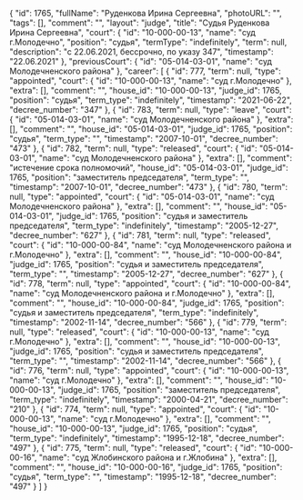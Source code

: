 {
    "id": 1765,
    "fullName": "Руденкова Ирина Сергеевна",
    "photoURL": "",
    "tags": [],
    "comment": "",
    "layout": "judge",
    "title": "Судья Руденкова Ирина Сергеевна",
    "court": {
        "id": "10-000-00-13",
        "name": "суд г.Молодечно",
        "position": "судья",
        "termType": "indefinitely",
        "term": null,
        "description": "c 22.06.2021, бессрочно, по указу 347",
        "timestamp": "22.06.2021"
    },
    "previousCourt": {
        "id": "05-014-03-01",
        "name": "суд Молодечненского района"
    },
    "career": [
        {
            "id": 777,
            "term": null,
            "type": "appointed",
            "court": {
                "id": "10-000-00-13",
                "name": "суд г.Молодечно"
            },
            "extra": [],
            "comment": "",
            "house_id": "10-000-00-13",
            "judge_id": 1765,
            "position": "судья",
            "term_type": "indefinitely",
            "timestamp": "2021-06-22",
            "decree_number": "347"
        },
        {
            "id": 783,
            "term": null,
            "type": "leave",
            "court": {
                "id": "05-014-03-01",
                "name": "суд Молодечненского района"
            },
            "extra": [],
            "comment": "",
            "house_id": "05-014-03-01",
            "judge_id": 1765,
            "position": "судья",
            "term_type": "",
            "timestamp": "2007-10-01",
            "decree_number": "473"
        },
        {
            "id": 782,
            "term": null,
            "type": "released",
            "court": {
                "id": "05-014-03-01",
                "name": "суд Молодечненского района"
            },
            "extra": [],
            "comment": "истечение срока полномочий",
            "house_id": "05-014-03-01",
            "judge_id": 1765,
            "position": "заместитель председателя",
            "term_type": "",
            "timestamp": "2007-10-01",
            "decree_number": "473"
        },
        {
            "id": 780,
            "term": null,
            "type": "appointed",
            "court": {
                "id": "05-014-03-01",
                "name": "суд Молодечненского района"
            },
            "extra": [],
            "comment": "",
            "house_id": "05-014-03-01",
            "judge_id": 1765,
            "position": "судья и заместитель председателя",
            "term_type": "indefinitely",
            "timestamp": "2005-12-27",
            "decree_number": "627"
        },
        {
            "id": 781,
            "term": null,
            "type": "released",
            "court": {
                "id": "10-000-00-84",
                "name": "суд Молодечненского района и г.Молодечно"
            },
            "extra": [],
            "comment": "",
            "house_id": "10-000-00-84",
            "judge_id": 1765,
            "position": "судья и заместитель председателя",
            "term_type": "",
            "timestamp": "2005-12-27",
            "decree_number": "627"
        },
        {
            "id": 778,
            "term": null,
            "type": "appointed",
            "court": {
                "id": "10-000-00-84",
                "name": "суд Молодечненского района и г.Молодечно"
            },
            "extra": [],
            "comment": "",
            "house_id": "10-000-00-84",
            "judge_id": 1765,
            "position": "судья и заместитель председателя",
            "term_type": "indefinitely",
            "timestamp": "2002-11-14",
            "decree_number": "566"
        },
        {
            "id": 779,
            "term": null,
            "type": "released",
            "court": {
                "id": "10-000-00-13",
                "name": "суд г.Молодечно"
            },
            "extra": [],
            "comment": "",
            "house_id": "10-000-00-13",
            "judge_id": 1765,
            "position": "судья и заместитель председателя",
            "term_type": "",
            "timestamp": "2002-11-14",
            "decree_number": "566"
        },
        {
            "id": 776,
            "term": null,
            "type": "appointed",
            "court": {
                "id": "10-000-00-13",
                "name": "суд г.Молодечно"
            },
            "extra": [],
            "comment": "",
            "house_id": "10-000-00-13",
            "judge_id": 1765,
            "position": "заместитель председателя",
            "term_type": "indefinitely",
            "timestamp": "2000-04-21",
            "decree_number": "210"
        },
        {
            "id": 774,
            "term": null,
            "type": "appointed",
            "court": {
                "id": "10-000-00-13",
                "name": "суд г.Молодечно"
            },
            "extra": [],
            "comment": "",
            "house_id": "10-000-00-13",
            "judge_id": 1765,
            "position": "судья",
            "term_type": "indefinitely",
            "timestamp": "1995-12-18",
            "decree_number": "497"
        },
        {
            "id": 775,
            "term": null,
            "type": "released",
            "court": {
                "id": "10-000-00-16",
                "name": "суд Жлобинского района и г.Жлобина"
            },
            "extra": [],
            "comment": "",
            "house_id": "10-000-00-16",
            "judge_id": 1765,
            "position": "судья",
            "term_type": "",
            "timestamp": "1995-12-18",
            "decree_number": "497"
        }
    ]
}